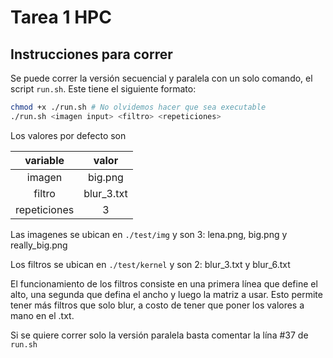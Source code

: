 # Tarea 1 HPC

## Instrucciones para correr

Se puede correr la versión secuencial y paralela con un solo comando, el script `run.sh`. Este tiene el siguiente formato:  
```sh
chmod +x ./run.sh # No olvidemos hacer que sea executable
./run.sh <imagen input> <filtro> <repeticiones>
```

Los valores por defecto son

|variable|valor|
|:-:|:-:|
|imagen|big.png|
|filtro|blur_3.txt|
|repeticiones|3|

Las imagenes se ubican en `./test/img` y son 3: lena.png, big.png y really_big.png

Los filtros se ubican en `./test/kernel` y son 2: blur_3.txt y blur_6.txt

El funcionamiento de los filtros consiste en una primera línea que define el alto, una segunda que defina el ancho y luego la matriz a usar. Esto permite tener más filtros que solo blur, a costo de tener que poner los valores a mano en el .txt.

Si se quiere correr solo la versión paralela basta comentar la lína #37 de `run.sh`
